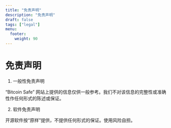 ```yaml
---
title: "免责声明"
description: "免责声明"
draft: false
tags: ["legal"]
menu:
  footer:
    weight: 90
---
```


# 免责声明

1. 一般性免责声明

“Bitcoin Safe” 网站上提供的信息仅供一般参考。我们不对该信息的完整性或准确性作任何形式的陈述或保证。

2. 软件免责声明

开源软件按“原样”提供，不提供任何形式的保证。使用风险自担。